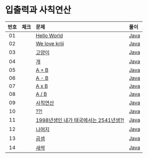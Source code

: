 # 입출력과 사칙연산

| 번호 | 체크 | 문제 | 풀이 |
| :-: | :-- | :-- | :-- |
| 01 |                    | [Hello World](https://www.acmicpc.net/problem/2557)                            | [Java](./solution/_01_2557_hello_world/Main.java) |
| 02 |                    | [We love kriii](https://www.acmicpc.net/problem/10718)                         | [Java](./solution/_02_10718_we_love_kriii/Main.java) |
| 03 |                    | [고양이](https://www.acmicpc.net/problem/10171)                                | [Java](./solution/_03_10171_고양이/Main.java) |
| 04 |                    | [개](https://www.acmicpc.net/problem/10172)                                    | [Java](./solution/_04_10172_개/Main.java) |
| 05 |                    | [A + B](https://www.acmicpc.net/problem/1000)                                  | [Java](./solution/_05_1000_a_plus_b/Main.java) |
| 06 |                    | [A - B](https://www.acmicpc.net/problem/1001)                                  | [Java](./solution/_06_1001_a_minus_b/Main.java) |
| 07 |                    | [A x B](https://www.acmicpc.net/problem/10998)                                 | [Java](./solution/_07_10998_axb/Main.java) |
| 08 |                    | [A / B](https://www.acmicpc.net/problem/1008)                                  | [Java](./solution/_08_1008_a_divide_b/Main.java) |
| 09 |                    | [사칙연산](https://www.acmicpc.net/problem/10869)                              | [Java](./solution/_09_10869_사칙연산/Main.java) |
| 10 |                    | [??!](https://www.acmicpc.net/problem/10926)                                   | [Java](./solution/_10_10926_question/Main.java) |
| 11 |                    | [1998년생인 내가 태국에서는 2541년생?!](https://www.acmicpc.net/problem/18108) | [Java](./solution/_11_18108_1998년생인_내가_태국에서는_2541년생/Main.java) |
| 12 |                    | [나머지](https://www.acmicpc.net/problem/10430)                                | [Java](./solution/_12_10430_나머지/Main.java) |
| 13 |                    | [곱셈](https://www.acmicpc.net/problem/2588)                                   | [Java](./solution/_13_2588_곱셈/Main.java) |
| 14 |                    | [새싹](https://www.acmicpc.net/problem/25083)                                  | [Java](./solution/_14_25083_새싹/Main.java) |
